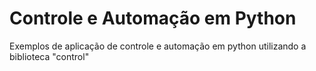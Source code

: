 # Controle e Automação em Python
Exemplos de aplicação de controle e automação em python utilizando a biblioteca "control"

